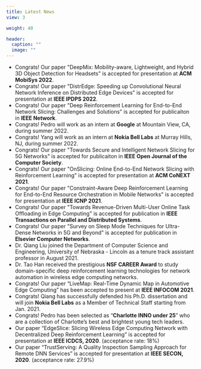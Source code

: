 ```yaml
---
title: Latest News
view: 3

weight: 40

header:
  caption: ""
  image: ""
---
```

- Congrats! Our paper "DeepMix: Mobility-aware, Lightweight, and Hybrid 3D Object Detection for Headsets" is accepted for presentation at **ACM MobiSys 2022**.
- Congrats! Our paper "DistrEdge: Speeding up Convolutional Neural Network Inference on Distributed Edge Devices" is accepted for presentation at **IEEE IPDPS 2022**.
- Congrats! Our paper "Deep Reinforcement Learning for End-to-End Network Slicing: Challenges and Solutions" is accepted for publicaiton in **IEEE Network**.
- Congrats! Pedro will work as an intern at **Google** at Mountain View, CA, during summer 2022. 
- Congrats! Yang will work as an intern at **Nokia Bell Labs** at Murray Hills, NJ, during summer 2022. 
- Congrats! Our paper "Towards Secure and Intelligent Network Slicing for 5G Networks" is accepted for publicaiton in **IEEE Open Journal of the Computer Society**. 
- Congrats! Our paper "OnSlicing: Online End-to-End Network Slicing with Reinforcement Learning" is accepted for presentation at **ACM CoNEXT 2021**.
- Congrats! Our paper "Constraint-Aware Deep Reinforcement Learning for End-to-End Resource Orchestration in Mobile Networks" is accepted for presentation at **IEEE ICNP 2021**.
- Congrats! Our paper "Towards Revenue-Driven Multi-User Online Task Offloading in Edge Computing" is accepted for publication in **IEEE Transactions on Parallel and Distributed Systems**.
- Congrats! Our paper "Survey on Sleep Mode Techniques for Ultra-Dense Networks in 5G and Beyond" is accepted for publication in **Elsevier Computer Networks**.
- Dr. Qiang Liu joined the Department of Computer Science and Engineering, University of Nebraska - Lincoln as a tenure track assistant professor in August 2021. 
- Dr. Tao Han received the prestigious **NSF CAREER Award** to study domain-specific deep reinforcement learning technologies for network automation in wireless edge computing networks.
- Congrats! Our paper “LiveMap: Real-Time Dynamic Map in Automotive Edge Computing” has been accepted to present at **IEEE INFOCOM 2021**.
- Congrats! Qiang has successfully defended his Ph.D. dissertation and will join **Nokia Bell Labs** as a Member of Technical Staff starting from Jan. 2021.
- Congrats! Pedro has been selected as “**Charlotte INNO under 25**” who are a collection of Charlotte’s best and brightest young tech leaders.
- Our paper “EdgeSlice: Slicing Wireless Edge Computing Network with Decentralized Deep Reinforcement Learning” is accepted for presentation at **IEEE ICDCS, 2020**. (acceptance rate: 18%)
- Our paper “TrustServing: A Quality Inspection Sampling Approach for Remote DNN Services” is accepted for presentation at **IEEE SECON, 2020**. (acceptance rate: 27.9%)
